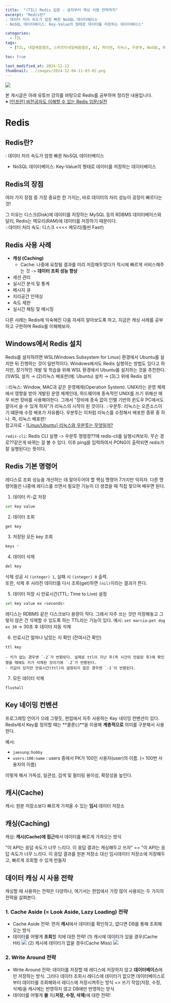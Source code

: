 ```yaml
---
title:  "(TIL) Redis 입문 - 설치부터 캐싱 사용 전략까지"
excerpt: "Redis란?
: 데이터 처리 속도가 엄청 빠른 NoSQL 데이터베이스
- NoSQL 데이터베이스: Key-Value의 형태로 데이터를 저장하는 데이터베이스"

categories:
  - TIL
tags:
  - [TIL, 내일배움캠프, 스파르타내일배움캠프, AI, 파이썬, 리눅스, 우분투, NoSQL, Redis, 캐시, 캐싱]

toc: true

last_modified_at: 2024-12-13
thumbnail: ../images/2024-12-04-11-03-02.png
---
```

![](/images/../images/2024-12-04-11-03-02.png)


본 게시글은 아래 유튜브 강의를 바탕으로 Redis를 공부하며 정리한 내용입니다.   
※ [[인프런] 비전공자도 이해할 수 있는 Redis 입문/실전](https://youtube.com/playlist?list=PLtUgHNmvcs6qoVrxB5jzZ4meINz_KL-Bl&si=rRqoe6fV7chgMz1q)

# Redis
## Redis란?
: 데이터 처리 속도가 엄청 빠른 NoSQL 데이터베이스
- NoSQL 데이터베이스: Key-Value의 형태로 데이터를 저장하는 데이터베이스

## Redis의 장점
여러 가지 장점 중 가장 중요한 한 가지는,
바로 데이터의 처리 성능이 굉장이 빠르다는 것!

그 이유는 디스크(Disk)에 데이터를 저장하는 MySQL 등의 RDBMS 데이터베이스와 달리, Redis는 메모리(RAM)에 데이터를 저장하기 때문이다.   
💡데이터 처리 속도: 디스크 <<<< 메모리(훨씬 Fast!)

## Redis 사용 사례
- **캐싱 (Caching)**
    - Cache: 나중에 요청될 결과를 미리 저장해두었다가 적시에 빠르게 서비스해주는 것 -> **데이터 조회 성능 향상**
- 세션 관리
- 실시간 분석 및 통계
- 메시지 큐
- 지리공간 인덱싱
- 속도 제한
- 실시간 채팅 및 메시징

다른 사례는 Redis에 익숙해진 다음 자세히 알아보도록 하고, 지금은 캐싱 사례를 공부하고 구현하며 Redis를 이해해보자.

## Windows에서 Redis 설치
Redis를 설치하려면 WSL(Windows Subsystem for Linux) 환경에서 Ubuntu를 설치한 뒤 진행하는 것이 일반적이다. Windows에서도 Redis 실행하는 방법도 있다고 하지만, 장기적인 개발 및 학습을 위해 WSL 환경에서 Ubuntu를 설치하는 것을 추천한다.   
(1)WSL 설치 → (2)리눅스 배포판(예: Ubuntu) 설치 → (3)그 위에 Redis 설치   

💡리눅스: Window, MAC과 같은 운영체제(Operation System). 
UNIX라는 운영 체제에서 영향을 받아 개발된 운영 체제인데, 하드웨어에 종속적인 UNIX를 쓰기 위해선 매우 비싼 장비를 사용해야한다. 그래서 "장비에 종속 없이 인텔 기반의 윈도우 PC에서도 깔아서 슬 수 있게 하자"가 리눅스의 시작이 된 것이다.
💡우분투: 리눅스는 오픈소스이기 떄문에 수정 배포가 자유롭다. 우분투는 이처럼 리눅스를 수정해서 배포한 종류 중 하나. 즉, 리눅스 배포판!   
참고자료 - [[Linux/Ubuntu] 리눅스와 우분투는 무엇일까?](https://sseozytank.tistory.com/76)

`redis-cli`: Redis CLI 실행 
-> 우분투 명령창??에 redis-cli를 실행시켜보자. 무슨 경로??같은게 바뀌는 걸 볼 수 있다. 이후 ping을 입력하여서 PONG이 출력되면 redis가 잘 실행된다는 뜻이다.

## Redis 기본 명령어
레디스로 조회 성능을 개선하는 데 알아두어야 할 핵심 명령어 7가지만 익히자.  다른 명령어들은 나중에 레디스를 쓰면서 필요한 기능이 더 생겼을 때 직접 찾으며 배우면 된다.

1. 데이터 키-값 저장
```bash
set key value
```

2. 데이터 조회
```bash
get key
```

3. 저장된 모든 key 조회
```bash
keys *
```

4. 데이터 삭제
```bash
del key
```
삭제 성공 시 `(integer) 1`, 실패 시 `(integer) 0` 출력.   
또한, 삭제 후 사라진 데이터를 다시 조회(get)하면 `(nil)`이라는 결과가 뜬다.

5. 데이터 저장 시 만료시간(TTL; Time to Live) 설정
```bash
set key value ex <seconds>
```
레디스는 RDBMS 같은 디스크보다 용량이 작다. 그래서 자주 쓰는 것만 저장해놓고 그렇지 않은 건 삭제할 수 있도록 하는 TTL라는 기능이 있다.
예시: `set marcia:pet dog ex 30` → 30초 후 데이터 자동 삭제

6. 만료시간 얼마나 남았는 지 확인 (잔여시간 확인)
```bash
ttl key
```
    - 키가 없는 경우엔 `-2`가 반환된다. 실제로 ttl이 지난 후(즉 시간이 만료된 후)에 확인했을 때에도 키가 삭제된 것이기에 `-2`가 반환된다.
    - 키값이 있지만 만료시간(ttl)이 설정되지 않은 경우엔 `-1`이 반환된다.

7. 모든 데이터 삭제
```bash
flushall
```

## Key 네이밍 컨벤션
프로그래밍 언어가 으레 그렇듯, 현업에서 자주 사용하는 Key 네이밍 컨벤션이 있다.   
Redis에서 Key를 정의할 때는 **콜론(:)**을 이용해 **계층적으로** 의미를 구분해서 사용한다.

예시:
- `jaesung:hobby`
- `users:100:name` : users 중에서 PK가 100인 사용자(user)의 이름. (= 100번 사용자의 이름)

이렇게 해서 가독성, 일관성, 검색 및 필터링 용이성, 확장성을 높인다.

## 캐시(Cache)
캐시: 원본 저장소보다 빠르게 가져올 수 있는 **임시** 데이터 저장소

## 캐싱(Caching)
캐싱: **캐시(Cache)에 접근**해서 데이터를 빠르게 가져오는 방식

"이 API는 응답 속도가 너무 느리다. 이 응답 결과는 캐싱해두고 쓰자" == "이 API는 응답 속도가 너무 느리다. 이 응답 결과를 원본 저장소 대신 임시데이터 저장소에 저장해두고, 빠르게 조회할 수 있게 만들자

## 데이터 캐싱 시 사용 전략
캐싱할 때 사용하는 전략은 다양하나, 여기서는 현업에서 가장 많이 사용되는 두 가지의 전략을 살펴본다.

### 1. Cache Aside (= Look Aside, Lazy Loading) 전략
- Cache Aside 전략: 먼저 **캐시**에서 데이터를 확인하고, 없다면 DB를 통해 조회해오는 방식
- 데이터를 어떻게 **조회**할 지에 대한 전략!
(1) 캐시에 데이터가 있을 경우(Cache Hit)
![](/images/../images/Cache%20Hit.png)
(2) 캐시에 데이터가 없을 경우(Cache Miss)
![](/images/../images/Cache%20Miss.png)

### 2. Write Around 전략
- Write Around 전략: 데이터를 저장할 때 레디스에 저장하지 않고 **데이터베이스**에만 저장하는 방식. 그러다 데이터 조회시 레디스에 데이터가 없으면 데이터베이스로부터 데이터를 조회해와서 레디스에 저장시켜주는 방식 => 쓰기 작업(저장, 수정, 삭제)을 캐시에는 반영하지 않고 DB에만 반영하는 방식
- 데이터를 어떻게 **쓸** 지(**저장, 수정, 삭제**)에 대한 전략!